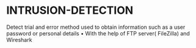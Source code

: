 # INTRUSION-DETECTION
Detect trial and error method used to obtain information such as a user password or personal details • With the help of FTP server( FileZilla) and Wireshark
